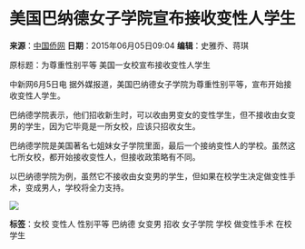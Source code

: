 # 美国巴纳德女子学院宣布接收变性人学生

**来源**：[中国侨网](http://www.chinanews.com/gj/2015/06-05/7323745.shtml)
**日期**：2015年06月05日09:04
**编辑**：史雅乔、蒋琪

原标题：为尊重性别平等 美国一女校宣布接收变性人学生

中新网6月5日电 据外媒报道，美国巴纳德女子学院为尊重性别平等，宣布开始接收变性人学生。

巴纳德学院表示，他们招收新生时，可以收由男变女的变性学生，但不接收由女变男的学生，因为它毕竟是一所女校，应该只招收女生。

巴纳德学院是美国著名七姐妹女子学院里面，最后一个接纳变性人的学校。虽然这七所女校，都开始接收变性人，但接收政策略有不同。

以巴纳德学院为例，虽然它不接收由女变男的学生，但如果在校学生决定做变性手术，变成男人，学校将全力支持。

![](http://www.people.com.cn/img/2012wbn/images/peopleclient.jpg)

**标签**：女校 变性人 性别平等 巴纳德 女变男 招收 女子学院 学校 做变性手术 在校学生
